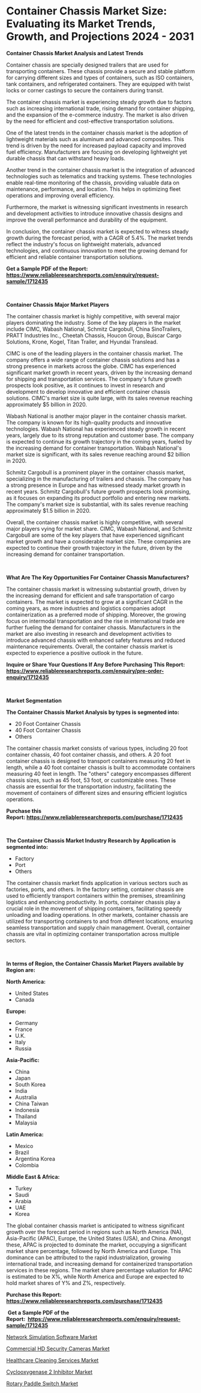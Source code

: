 <p><h1>Container Chassis Market Size: Evaluating its Market Trends, Growth, and Projections 2024 - 2031</h1></p><p><strong>Container Chassis Market Analysis and Latest Trends</strong></p>
<p><p>Container chassis are specially designed trailers that are used for transporting containers. These chassis provide a secure and stable platform for carrying different sizes and types of containers, such as ISO containers, tank containers, and refrigerated containers. They are equipped with twist locks or corner castings to secure the containers during transit.</p><p>The container chassis market is experiencing steady growth due to factors such as increasing international trade, rising demand for container shipping, and the expansion of the e-commerce industry. The market is also driven by the need for efficient and cost-effective transportation solutions.</p><p>One of the latest trends in the container chassis market is the adoption of lightweight materials such as aluminum and advanced composites. This trend is driven by the need for increased payload capacity and improved fuel efficiency. Manufacturers are focusing on developing lightweight yet durable chassis that can withstand heavy loads.</p><p>Another trend in the container chassis market is the integration of advanced technologies such as telematics and tracking systems. These technologies enable real-time monitoring of the chassis, providing valuable data on maintenance, performance, and location. This helps in optimizing fleet operations and improving overall efficiency.</p><p>Furthermore, the market is witnessing significant investments in research and development activities to introduce innovative chassis designs and improve the overall performance and durability of the equipment.</p><p>In conclusion, the container chassis market is expected to witness steady growth during the forecast period, with a CAGR of 5.4%. The market trends reflect the industry's focus on lightweight materials, advanced technologies, and continuous innovation to meet the growing demand for efficient and reliable container transportation solutions.</p></p>
<p><strong>Get a Sample PDF of the Report:&nbsp; <a href="https://www.reliableresearchreports.com/enquiry/request-sample/1712435">https://www.reliableresearchreports.com/enquiry/request-sample/1712435</a></strong></p>
<p>&nbsp;</p>
<p><strong>Container Chassis Major Market Players</strong></p>
<p><p>The container chassis market is highly competitive, with several major players dominating the industry. Some of the key players in the market include CIMC, Wabash National, Schmitz Cargobull, China SinoTrailers, PRATT Industries Inc., Cheetah Chassis, Houcon Group, Buiscar Cargo Solutions, Krone, Kogel, Titan Trailer, and Hyundai Translead.</p><p>CIMC is one of the leading players in the container chassis market. The company offers a wide range of container chassis solutions and has a strong presence in markets across the globe. CIMC has experienced significant market growth in recent years, driven by the increasing demand for shipping and transportation services. The company's future growth prospects look positive, as it continues to invest in research and development to develop innovative and efficient container chassis solutions. CIMC's market size is quite large, with its sales revenue reaching approximately $5 billion in 2020.</p><p>Wabash National is another major player in the container chassis market. The company is known for its high-quality products and innovative technologies. Wabash National has experienced steady growth in recent years, largely due to its strong reputation and customer base. The company is expected to continue its growth trajectory in the coming years, fueled by the increasing demand for container transportation. Wabash National's market size is significant, with its sales revenue reaching around $2 billion in 2020.</p><p>Schmitz Cargobull is a prominent player in the container chassis market, specializing in the manufacturing of trailers and chassis. The company has a strong presence in Europe and has witnessed steady market growth in recent years. Schmitz Cargobull's future growth prospects look promising, as it focuses on expanding its product portfolio and entering new markets. The company's market size is substantial, with its sales revenue reaching approximately $1.5 billion in 2020.</p><p>Overall, the container chassis market is highly competitive, with several major players vying for market share. CIMC, Wabash National, and Schmitz Cargobull are some of the key players that have experienced significant market growth and have a considerable market size. These companies are expected to continue their growth trajectory in the future, driven by the increasing demand for container transportation.</p></p>
<p>&nbsp;</p>
<p><strong>What Are The Key Opportunities For Container Chassis Manufacturers?</strong></p>
<p><p>The container chassis market is witnessing substantial growth, driven by the increasing demand for efficient and safe transportation of cargo containers. The market is expected to grow at a significant CAGR in the coming years, as more industries and logistics companies adopt containerization as a preferred mode of shipping. Moreover, the growing focus on intermodal transportation and the rise in international trade are further fueling the demand for container chassis. Manufacturers in the market are also investing in research and development activities to introduce advanced chassis with enhanced safety features and reduced maintenance requirements. Overall, the container chassis market is expected to experience a positive outlook in the future.</p></p>
<p><strong>Inquire or Share Your Questions If Any Before Purchasing This Report: <a href="https://www.reliableresearchreports.com/enquiry/pre-order-enquiry/1712435">https://www.reliableresearchreports.com/enquiry/pre-order-enquiry/1712435</a></strong></p>
<p>&nbsp;</p>
<p><strong>Market Segmentation</strong></p>
<p><strong>The Container Chassis Market Analysis by types is segmented into:</strong></p>
<p><ul><li>20 Foot Container Chassis</li><li>40 Foot Container Chassis</li><li>Others</li></ul></p>
<p><p>The container chassis market consists of various types, including 20 foot container chassis, 40 foot container chassis, and others. A 20 foot container chassis is designed to transport containers measuring 20 feet in length, while a 40 foot container chassis is built to accommodate containers measuring 40 feet in length. The "others" category encompasses different chassis sizes, such as 45 foot, 53 foot, or customizable ones. These chassis are essential for the transportation industry, facilitating the movement of containers of different sizes and ensuring efficient logistics operations.</p></p>
<p><strong>Purchase this Report:&nbsp;<a href="https://www.reliableresearchreports.com/purchase/1712435">https://www.reliableresearchreports.com/purchase/1712435</a></strong></p>
<p>&nbsp;</p>
<p><strong>The Container Chassis Market Industry Research by Application is segmented into:</strong></p>
<p><ul><li>Factory</li><li>Port</li><li>Others</li></ul></p>
<p><p>The container chassis market finds application in various sectors such as factories, ports, and others. In the factory setting, container chassis are used to efficiently transport containers within the premises, streamlining logistics and enhancing productivity. In ports, container chassis play a crucial role in the movement of shipping containers, facilitating speedy unloading and loading operations. In other markets, container chassis are utilized for transporting containers to and from different locations, ensuring seamless transportation and supply chain management. Overall, container chassis are vital in optimizing container transportation across multiple sectors.</p></p>
<p>&nbsp;</p>
<p><strong>In terms of Region, the Container Chassis Market Players available by Region are:</strong></p>
<p>
    <p> <strong> North America: </strong>
        <ul>
            <li>United States</li>
            <li>Canada</li>
        </ul>
        </p> 
    <p> <strong> Europe: </strong>
        <ul>
            <li>Germany</li>
            <li>France</li>
            <li>U.K.</li>
            <li>Italy</li>
            <li>Russia</li>
        </ul>
        </p> 
    <p> <strong> Asia-Pacific: </strong>
        <ul>
            <li>China</li>
            <li>Japan</li>
            <li>South Korea</li>
            <li>India</li>
            <li>Australia</li>
            <li>China Taiwan</li>
            <li>Indonesia</li>
            <li>Thailand</li>
            <li>Malaysia</li>
        </ul>
        </p> 
    <p> <strong> Latin America: </strong>
        <ul>
            <li>Mexico</li>
            <li>Brazil</li>
            <li>Argentina Korea</li>
            <li>Colombia</li>
        </ul>
        </p> 
    <p> <strong> Middle East & Africa: </strong>
        <ul>
            <li>Turkey</li>
            <li>Saudi</li>
            <li>Arabia</li>
            <li>UAE</li>
            <li>Korea</li>
        </ul>
    </p>
    </p>
<p><p>The global container chassis market is anticipated to witness significant growth over the forecast period in regions such as North America (NA), Asia-Pacific (APAC), Europe, the United States (USA), and China. Amongst these, APAC is projected to dominate the market, occupying a significant market share percentage, followed by North America and Europe. This dominance can be attributed to the rapid industrialization, growing international trade, and increasing demand for containerized transportation services in these regions. The market share percentage valuation for APAC is estimated to be X%, while North America and Europe are expected to hold market shares of Y% and Z%, respectively.</p></p>
<p><strong>Purchase this Report: <a href="https://www.reliableresearchreports.com/purchase/1712435">https://www.reliableresearchreports.com/purchase/1712435</a></strong></p>
<p>&nbsp;<strong>Get a Sample PDF of the Report:&nbsp;&nbsp;<a href="https://www.reliableresearchreports.com/enquiry/request-sample/1712435">https://www.reliableresearchreports.com/enquiry/request-sample/1712435</a></strong></p>
<p><strong></strong></p>
<p><p><a href="https://medium.com/@judyolson40/network-simulation-software-nbsp-market-focuses-on-market-share-size-and-projected-forecast-till-3924a5d3f865">Network Simulation Software Market</a></p><p><a href="https://github.com/Chiragrp24/Market-Research-Report-List-2/blob/main/commercial-hd-security-cameras-market.md">Commercial HD Security Cameras Market</a></p><p><a href="https://medium.com/@judyolson40/healthcare-cleaning-services-market-the-key-to-successful-business-strategy-forecast-till-2030-24616e064d8a">Healthcare Cleaning Services Market</a></p><p><a href="https://medium.com/@judyolson40/decoding-cyclooxygenase-2-inhibitor-market-metrics-market-share-trends-and-growth-patterns-1a1b1f329452">Cyclooxygenase 2 Inhibitor Market</a></p><p><a href="https://github.com/YashRP12/Market-Research-Report-List-2/blob/main/rotary-paddle-switch-market.md">Rotary Paddle Switch Market</a></p></p>